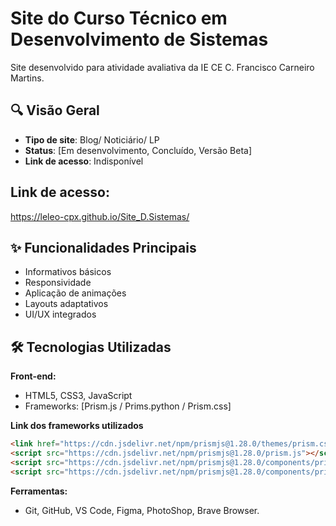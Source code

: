 # Site do Curso Técnico em Desenvolvimento de Sistemas

Site desenvolvido para atividade avaliativa da IE CE C. Francisco Carneiro Martins.

## 🔍 Visão Geral
- **Tipo de site**: Blog/ Noticiário/ LP
- **Status**: [Em desenvolvimento, Concluído, Versão Beta]
- **Link de acesso**: Indisponível

## Link de acesso:
<a href="https://leleo-cpx.github.io/Site_D.Sistemas/">https://leleo-cpx.github.io/Site_D.Sistemas/</a>

## ✨ Funcionalidades Principais
- Informativos básicos
- Responsividade
- Aplicação de animações
- Layouts adaptativos
- UI/UX integrados

## 🛠️ Tecnologias Utilizadas
**Front-end:**
- HTML5, CSS3, JavaScript
- Frameworks: [Prism.js / Prims.python / Prism.css]

**Link dos frameworks utilizados**
```html
<link href="https://cdn.jsdelivr.net/npm/prismjs@1.28.0/themes/prism.css" rel="stylesheet">
<script src="https://cdn.jsdelivr.net/npm/prismjs@1.28.0/prism.js"></script>
<script src="https://cdn.jsdelivr.net/npm/prismjs@1.28.0/components/prism-javascript.min.js"></script>
<script src="https://cdn.jsdelivr.net/npm/prismjs@1.28.0/components/prism-python.min.js"></script>
```

**Ferramentas:**
- Git, GitHub, VS Code, Figma, PhotoShop, Brave Browser.
